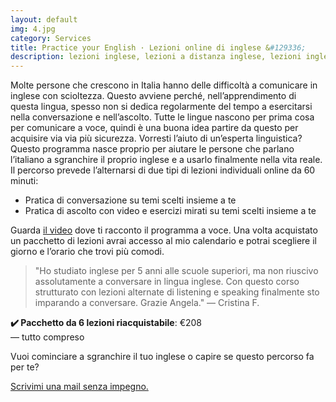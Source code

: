 ```yaml
---
layout: default
img: 4.jpg
category: Services
title: Practice your English · Lezioni online di inglese &#129336;
description: lezioni inglese, lezioni a distanza inglese, lezioni inglese treviso, lezioni inglese individuali, inglese conversazione, inglese ascolto, lezioni inglese online
---
```

<p>
Molte persone che crescono in Italia hanno delle difficoltà a comunicare in inglese con scioltezza. Questo avviene perché, nell’apprendimento di questa lingua, spesso non si dedica regolarmente del tempo a esercitarsi nella conversazione e nell’ascolto. Tutte le lingue nascono per prima cosa per comunicare a voce, quindi è una buona idea partire da questo per acquisire via via più sicurezza. Vorresti l’aiuto di un’esperta linguistica? Questo programma nasce proprio per aiutare le persone che parlano l’italiano a sgranchire il proprio inglese e a usarlo finalmente nella vita reale. Il percorso prevede l’alternarsi di due tipi di lezioni individuali online da 60 minuti:
</p>
<ul type="disc">    
    <li>Pratica di conversazione su temi scelti insieme a te</li>
    <li>Pratica di ascolto con video e esercizi mirati su temi scelti insieme a te</li>
</ul>
<p>
Guarda <a href="https://www.youtube.com/watch?v=BRurCZQJ2YI">il video</a> dove ti racconto il programma a voce. Una volta acquistato un pacchetto di lezioni avrai accesso al mio calendario e potrai scegliere il giorno e l’orario che trovi più comodi.
</p>
<blockquote>
"Ho studiato inglese per 5 anni alle scuole superiori, ma non riuscivo assolutamente a conversare in lingua inglese. Con questo corso strutturato con lezioni alternate di listening e speaking finalmente sto imparando a conversare. Grazie Angela."
— Cristina F.
</blockquote>
<p>
<strong>✔️ Pacchetto da 6 lezioni riacquistabile</strong>: €208
<br>
— tutto compreso
</p>
<p>
Vuoi cominciare a sgranchire il tuo inglese o capire se questo percorso fa per te? 
</p>
<p>
  <a href="mailto:angela@tiliatranslations.it">Scrivimi una mail senza impegno.</a>
</p>

